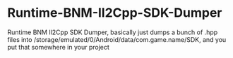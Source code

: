 # Runtime-BNM-Il2Cpp-SDK-Dumper
Runtime BNM Il2Cpp SDK Dumper, basically just dumps a bunch of .hpp files into /storage/emulated/0/Android/data/com.game.name/SDK, and you put that somewhere in your project
